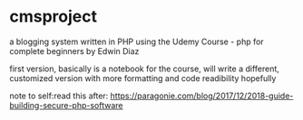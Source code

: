 # cmsproject

a blogging system written in PHP using the Udemy Course - php for complete beginners by Edwin Diaz

first version, basically is a notebook for the course, will write a different, customized version with more formatting and code readibility hopefully

note to self:read this after: https://paragonie.com/blog/2017/12/2018-guide-building-secure-php-software
